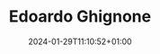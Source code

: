 ---
title: "Edoardo Ghignone"
date: 2024-01-29T11:10:52+01:00
draft: false
image: "img/default.jpg"
description: "Academic Advisor"
weight: 1
---